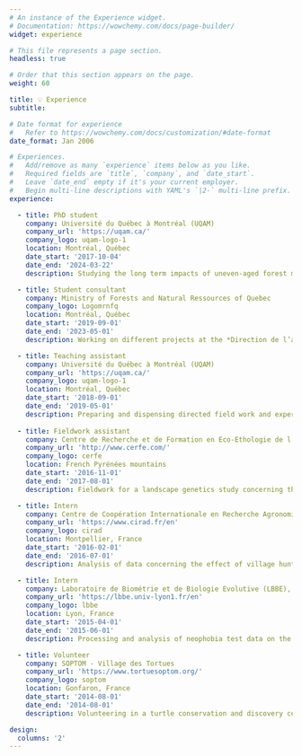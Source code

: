 ```yaml
---
# An instance of the Experience widget.
# Documentation: https://wowchemy.com/docs/page-builder/
widget: experience

# This file represents a page section.
headless: true

# Order that this section appears on the page.
weight: 60

title: 💡 Experience
subtitle:

# Date format for experience
#   Refer to https://wowchemy.com/docs/customization/#date-format
date_format: Jan 2006

# Experiences.
#   Add/remove as many `experience` items below as you like.
#   Required fields are `title`, `company`, and `date_start`.
#   Leave `date_end` empty if it's your current employer.
#   Begin multi-line descriptions with YAML's `|2-` multi-line prefix.
experience:

  - title: PhD student
    company: Université du Québec à Montréal (UQAM)
    company_url: 'https://uqam.ca/'
    company_logo: uqam-logo-1
    location: Montréal, Québec
    date_start: '2017-10-04'
    date_end: '2024-03-22'
    description: Studying the long term impacts of uneven-aged forest management through spatially explicit modelling.

  - title: Student consultant
    company: Ministry of Forests and Natural Ressources of Quebec
    company_logo: Logomrnfq
    location: Montréal, Québec
    date_start: '2019-09-01'
    date_end: '2023-05-01'
    description: Working on different projects at the *Direction de l’aménagement écosystémique des forêts* (DAEF).

  - title: Teaching assistant
    company: Université du Québec à Montréal (UQAM)
    company_url: 'https://uqam.ca/'
    company_logo: uqam-logo-1
    location: Montréal, Québec
    date_start: '2018-09-01'
    date_end: '2019-05-01'
    description: Preparing and dispensing directed field work and experiments in a introductory class about ecology.
        
  - title: Fieldwork assistant
    company: Centre de Recherche et de Formation en Eco-Ethologie de l'Université de Reims (CERFE) 
    company_url: 'http://www.cerfe.com/'
    company_logo: cerfe
    location: French Pyrénées mountains
    date_start: '2016-11-01'
    date_end: '2017-08-01'
    description: Fieldwork for a landscape genetics study concerning the populations of pine marten (Martes martes) in a large area of the Pyrénées mountains in France.

  - title: Intern
    company: Centre de Coopération Internationale en Recherche Agronomique pour le Développement (CIRAD)
    company_url: 'https://www.cirad.fr/en'
    company_logo: cirad
    location: Montpellier, France
    date_start: '2016-02-01'
    date_end: '2016-07-01'
    description: Analysis of data concerning the effect of village hunting pressure on mammals in the Congo Basin, Africa.

  - title: Intern
    company: Laboratoire de Biométrie et de Biologie Evolutive (LBBE), CNRS 5558
    company_url: 'https://lbbe.univ-lyon1.fr/en'
    company_logo: lbbe
    location: Lyon, France
    date_start: '2015-04-01'
    date_end: '2015-06-01'
    description: Processing and analysis of neophobia test data on the Collared Flycatcher, *Ficedula albicollis*. 

  - title: Volunteer
    company: SOPTOM - Village des Tortues
    company_url: 'https://www.tortuesoptom.org/'
    company_logo: soptom
    location: Gonfaron, France 
    date_start: '2014-08-01'
    date_end: '2014-08-01'
    description: Volunteering in a turtle conservation and discovery center; care to the animals, cleaning duties, guided tours, night surveillance.

design:
  columns: '2'
---
```

